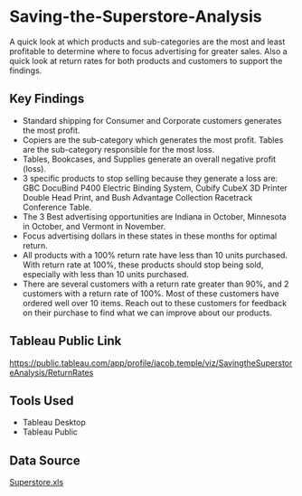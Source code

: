# Saving-the-Superstore-Analysis
A quick look at which products and sub-categories are the most and least profitable to determine where to focus advertising for greater sales. Also a quick look at return rates for both products and customers to support the findings.

## Key Findings
- Standard shipping for Consumer and Corporate customers generates the most profit.
- Copiers are the sub-category which generates the most profit. Tables are the sub-category responsible for the most loss.
- Tables, Bookcases, and Supplies generate an overall negative profit (loss).
- 3 specific products to stop selling because they generate a loss are: GBC DocuBind P400 Electric Binding System, Cubify CubeX 3D Printer Double Head Print, and Bush Advantage Collection Racetrack Conference Table. 
- The 3 Best advertising opportunities are Indiana in October, Minnesota in October, and Vermont in November.
- Focus advertising dollars in these states in these months for optimal return.
- All products with a 100% return rate have less than 10 units purchased. With return rate at 100%, these products should stop being sold, especially with less than 10 units purchased.
- There are several customers with a return rate greater than 90%, and 2 customers with a return rate of 100%. Most of these customers have ordered well over 10 items. Reach out to these customers for feedback on their purchase to find what we can improve about our products.

## Tableau Public Link
https://public.tableau.com/app/profile/jacob.temple/viz/SavingtheSuperstoreAnalysis/ReturnRates 

## Tools Used
- Tableau Desktop
- Tableau Public

## Data Source
[Superstore.xls](https://github.com/user-attachments/files/21634217/Superstore.xls)
